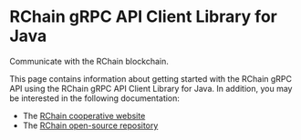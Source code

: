 # RChain gRPC API Client Library for Java

Communicate with the RChain blockchain.

This page contains information about getting started with the RChain gRPC API
using the RChain gRPC API Client Library for Java. In addition, you may be interested
in the following documentation:

* The [RChain cooperative website](https://developer.rchain.coop/)
* The [RChain open-source repository](https://github.com/rchain/)

